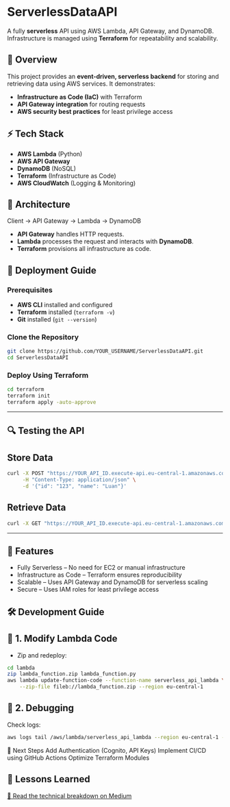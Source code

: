 # ServerlessDataAPI
A fully **serverless** API using AWS Lambda, API Gateway, and DynamoDB. Infrastructure is managed using **Terraform** for repeatability and scalability.

## 📌 Overview
This project provides an **event-driven, serverless backend** for storing and retrieving data using AWS services. It demonstrates:
- **Infrastructure as Code (IaC)** with Terraform
- **API Gateway integration** for routing requests
- **AWS security best practices** for least privilege access


## ⚡ Tech Stack
- **AWS Lambda** (Python)
- **AWS API Gateway**
- **DynamoDB** (NoSQL)
- **Terraform** (Infrastructure as Code)
- **AWS CloudWatch** (Logging & Monitoring)


## 📂 Architecture

Client → API Gateway → Lambda → DynamoDB

- **API Gateway** handles HTTP requests.
- **Lambda** processes the request and interacts with **DynamoDB**.
- **Terraform** provisions all infrastructure as code.

## 🚀 Deployment Guide

### Prerequisites
- **AWS CLI** installed and configured  
- **Terraform** installed (`terraform -v`)  
- **Git** installed (`git --version`)  

### Clone the Repository
```bash
git clone https://github.com/YOUR_USERNAME/ServerlessDataAPI.git
cd ServerlessDataAPI
```
### Deploy Using Terraform
```bash
cd terraform
terraform init
terraform apply -auto-approve
```
---

## 🔍 Testing the API
## Store Data
```bash
curl -X POST "https://YOUR_API_ID.execute-api.eu-central-1.amazonaws.com/prod/" \
     -H "Content-Type: application/json" \
     -d '{"id": "123", "name": "Luan"}'
```
## Retrieve Data

```bash
curl -X GET "https://YOUR_API_ID.execute-api.eu-central-1.amazonaws.com/prod/?id=123"
```

---

## 🔧 Features
- Fully Serverless – No need for EC2 or manual infrastructure
- Infrastructure as Code – Terraform ensures reproducibility
- Scalable – Uses API Gateway and DynamoDB for serverless scaling
- Secure – Uses IAM roles for least privilege access

## 🛠 Development Guide
## 🔹 1. Modify Lambda Code
- Zip and redeploy:
```bash
cd lambda
zip lambda_function.zip lambda_function.py
aws lambda update-function-code --function-name serverless_api_lambda \
    --zip-file fileb://lambda_function.zip --region eu-central-1
```
## 🔹 2. Debugging
Check logs:
```bash
aws logs tail /aws/lambda/serverless_api_lambda --region eu-central-1 --format short
```
📌 Next Steps
 Add Authentication (Cognito, API Keys)
 Implement CI/CD using GitHub Actions
 Optimize Terraform Modules
 
## 📝 Lessons Learned
[🔗 Read the technical breakdown on Medium ](https://medium.com/@luanmacek/building-a-serverless-api-with-aws-lambda-api-gateway-dynamodb-22c9bb06ef5b)
